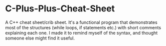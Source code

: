 # C-Plus-Plus-Cheat-Sheet
A C++ cheat sheet/crib sheet. It's a functional program that demonstrates most of the structures (while loops, if statements etc.) with short comments explaining each one. I made it to remind myself of the syntax, and thought someone else might find it useful.
